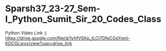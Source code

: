 # Sparsh37_23-27_Sem-I_Python_Sumit_Sir_20_Codes_Class
Python Video Link :) https://drive.google.com/file/d/1vhfVSKp_tLCI7DfeCGsYnml-KDCGLwvx/view?usp=drive_link
